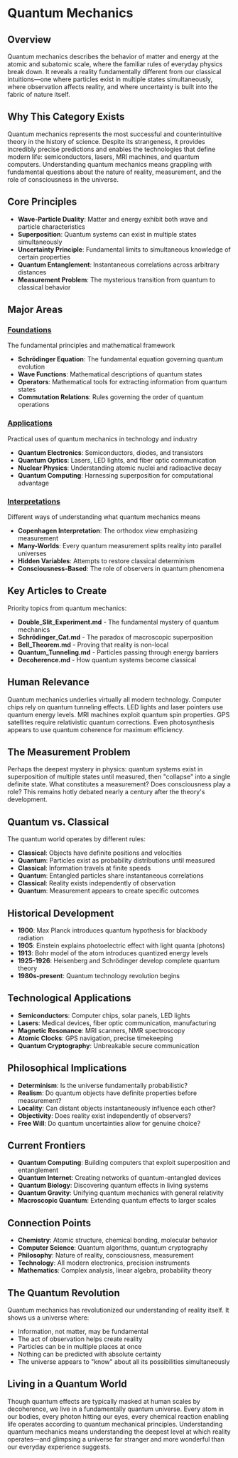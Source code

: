 # Quantum Mechanics

## Overview
Quantum mechanics describes the behavior of matter and energy at the atomic and subatomic scale, where the familiar rules of everyday physics break down. It reveals a reality fundamentally different from our classical intuitions—one where particles exist in multiple states simultaneously, where observation affects reality, and where uncertainty is built into the fabric of nature itself.

## Why This Category Exists
Quantum mechanics represents the most successful and counterintuitive theory in the history of science. Despite its strangeness, it provides incredibly precise predictions and enables the technologies that define modern life: semiconductors, lasers, MRI machines, and quantum computers. Understanding quantum mechanics means grappling with fundamental questions about the nature of reality, measurement, and the role of consciousness in the universe.

## Core Principles
- **Wave-Particle Duality**: Matter and energy exhibit both wave and particle characteristics
- **Superposition**: Quantum systems can exist in multiple states simultaneously
- **Uncertainty Principle**: Fundamental limits to simultaneous knowledge of certain properties
- **Quantum Entanglement**: Instantaneous correlations across arbitrary distances
- **Measurement Problem**: The mysterious transition from quantum to classical behavior

## Major Areas

### [Foundations](Foundations/)
The fundamental principles and mathematical framework
- **Schrödinger Equation**: The fundamental equation governing quantum evolution
- **Wave Functions**: Mathematical descriptions of quantum states
- **Operators**: Mathematical tools for extracting information from quantum states
- **Commutation Relations**: Rules governing the order of quantum operations

### [Applications](Applications/)
Practical uses of quantum mechanics in technology and industry
- **Quantum Electronics**: Semiconductors, diodes, and transistors
- **Quantum Optics**: Lasers, LED lights, and fiber optic communication
- **Nuclear Physics**: Understanding atomic nuclei and radioactive decay
- **Quantum Computing**: Harnessing superposition for computational advantage

### [Interpretations](Interpretations/)
Different ways of understanding what quantum mechanics means
- **Copenhagen Interpretation**: The orthodox view emphasizing measurement
- **Many-Worlds**: Every quantum measurement splits reality into parallel universes
- **Hidden Variables**: Attempts to restore classical determinism
- **Consciousness-Based**: The role of observers in quantum phenomena

## Key Articles to Create
Priority topics from quantum mechanics:
- **Double_Slit_Experiment.md** - The fundamental mystery of quantum mechanics
- **Schrödinger_Cat.md** - The paradox of macroscopic superposition
- **Bell_Theorem.md** - Proving that reality is non-local
- **Quantum_Tunneling.md** - Particles passing through energy barriers
- **Decoherence.md** - How quantum systems become classical

## Human Relevance
Quantum mechanics underlies virtually all modern technology. Computer chips rely on quantum tunneling effects. LED lights and laser pointers use quantum energy levels. MRI machines exploit quantum spin properties. GPS satellites require relativistic quantum corrections. Even photosynthesis appears to use quantum coherence for maximum efficiency.

## The Measurement Problem
Perhaps the deepest mystery in physics: quantum systems exist in superposition of multiple states until measured, then "collapse" into a single definite state. What constitutes a measurement? Does consciousness play a role? This remains hotly debated nearly a century after the theory's development.

## Quantum vs. Classical
The quantum world operates by different rules:
- **Classical**: Objects have definite positions and velocities
- **Quantum**: Particles exist as probability distributions until measured
- **Classical**: Information travels at finite speeds
- **Quantum**: Entangled particles share instantaneous correlations
- **Classical**: Reality exists independently of observation
- **Quantum**: Measurement appears to create specific outcomes

## Historical Development
- **1900**: Max Planck introduces quantum hypothesis for blackbody radiation
- **1905**: Einstein explains photoelectric effect with light quanta (photons)
- **1913**: Bohr model of the atom introduces quantized energy levels
- **1925-1926**: Heisenberg and Schrödinger develop complete quantum theory
- **1980s-present**: Quantum technology revolution begins

## Technological Applications
- **Semiconductors**: Computer chips, solar panels, LED lights
- **Lasers**: Medical devices, fiber optic communication, manufacturing
- **Magnetic Resonance**: MRI scanners, NMR spectroscopy
- **Atomic Clocks**: GPS navigation, precise timekeeping
- **Quantum Cryptography**: Unbreakable secure communication

## Philosophical Implications
- **Determinism**: Is the universe fundamentally probabilistic?
- **Realism**: Do quantum objects have definite properties before measurement?
- **Locality**: Can distant objects instantaneously influence each other?
- **Objectivity**: Does reality exist independently of observers?
- **Free Will**: Do quantum uncertainties allow for genuine choice?

## Current Frontiers
- **Quantum Computing**: Building computers that exploit superposition and entanglement
- **Quantum Internet**: Creating networks of quantum-entangled devices
- **Quantum Biology**: Discovering quantum effects in living systems
- **Quantum Gravity**: Unifying quantum mechanics with general relativity
- **Macroscopic Quantum**: Extending quantum effects to larger scales

## Connection Points
- **Chemistry**: Atomic structure, chemical bonding, molecular behavior
- **Computer Science**: Quantum algorithms, quantum cryptography
- **Philosophy**: Nature of reality, consciousness, measurement
- **Technology**: All modern electronics, precision instruments
- **Mathematics**: Complex analysis, linear algebra, probability theory

## The Quantum Revolution
Quantum mechanics has revolutionized our understanding of reality itself. It shows us a universe where:
- Information, not matter, may be fundamental
- The act of observation helps create reality
- Particles can be in multiple places at once
- Nothing can be predicted with absolute certainty
- The universe appears to "know" about all its possibilities simultaneously

## Living in a Quantum World
Though quantum effects are typically masked at human scales by decoherence, we live in a fundamentally quantum universe. Every atom in our bodies, every photon hitting our eyes, every chemical reaction enabling life operates according to quantum mechanical principles. Understanding quantum mechanics means understanding the deepest level at which reality operates—and glimpsing a universe far stranger and more wonderful than our everyday experience suggests.


